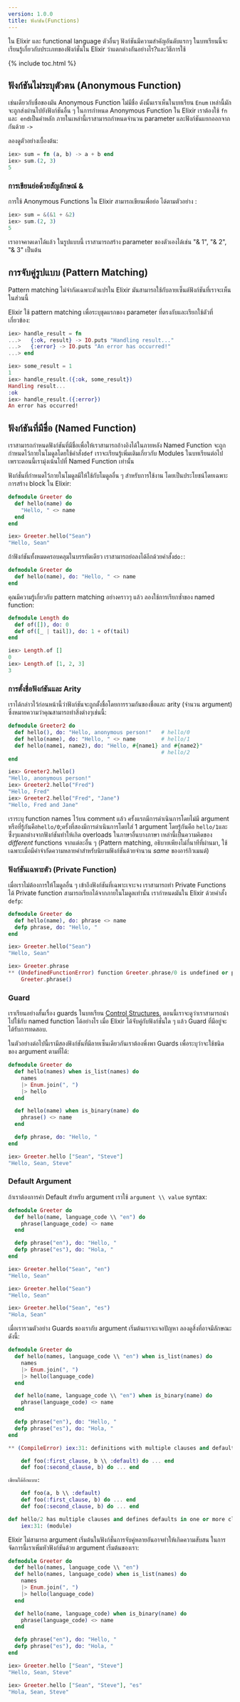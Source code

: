 ```yaml
---
version: 1.0.0
title: ฟังก์ชัน(Functions)
---
```


ใน Elixir และ functional language ตัวอื่นๆ ฟังก์ชันมีความสำคัญอันดับแรกๆ ในบทเรียนนี้จะเรียนรู้เกี่ยวกับประเภทของฟังก์ชั่นใน Elixir ว่าแตกต่างกันอย่างไร?และวิธีการใช้


{% include toc.html %}

## ฟังก์ชันไม่ระบุตัวตน (Anonymous Function)

เช่นเดียวกับชื่อของมัน Anonymous Function ไม่มีชื่อ ดังนั้นเราเห็นในบทเรียน `Enum` เหล่านี้มักจะถูกส่งผ่านไปยังฟังก์ชันอื่น ๆ  ในการกำหนด Anonymous Function ใน Elixir เราต้องใช้ `fn` และ` end`เป็นคำหลัก ภายในเหล่านี้เราสามารถกำหนดจำนวน parameter และฟังก์ชันแยกออกจากกันด้วย `->`

ลองดูตัวอย่างเบื้องต้น:

```elixir
iex> sum = fn (a, b) -> a + b end
iex> sum.(2, 3)
5
```

### การเขียนย่อด้วยสัญลักษณ์ &

การใช้ Anonymous Functions ใน Elixir สามารถเขียนเพื่อย่อ ได้ตามตัวอย่าง :

```elixir
iex> sum = &(&1 + &2)
iex> sum.(2, 3)
5
```

เราอาจคาดเดาได้แล้ว ในรูปแบบนี้ เราสามารถสร้าง parameter ของตัวเองได้เช่น "& 1", "& 2", "& 3" เป็นต้น

## การจับคู่รูปแบบ (Pattern Matching)

Pattern matching ไม่จำกัดเฉพาะตัวแปรใน Elixir มันสามารถใช้กับลายเซ็นต์ฟังก์ชันที่เราจะเห็นในส่วนนี้

Elixir ใช้ pattern matching เพื่อระบุชุดแรกของ parameter ที่ตรงกับและเรียกใช้ตัวที่เกี่ยวข้อง:

```elixir
iex> handle_result = fn
...>   {:ok, result} -> IO.puts "Handling result..."
...>   {:error} -> IO.puts "An error has occurred!"
...> end

iex> some_result = 1
1
iex> handle_result.({:ok, some_result})
Handling result...
:ok
iex> handle_result.({:error})
An error has occurred!
```

## ฟังก์ชันที่มีชื่อ (Named Function)

เราสามารถกำหนดฟังก์ชันที่มีชื่อเพื่อให้เราสามารถอ้างอิงได้ในภายหลัง Named Function จะถูกกำหนดไว้ภายในโมดูลโดยใช้คำสั่ง`def` เราจะเรียนรู้เพิ่มเติมเกี่ยวกับ Modules ในบทเรียนต่อไป เพราะตอนนี้เรามุ่งเน้นไปที่ Named Function เท่านั้น

ฟังก์ชั่นที่กำหนดไว้ภายในโมดูลมีให้ใช้กับโมดูลอื่น ๆ สำหรับการใช้งาน  โดยเป็นประโยชน์โดยเฉพาะการสร้าง block ใน Elixir:

```elixir
defmodule Greeter do
  def hello(name) do
    "Hello, " <> name
  end
end

iex> Greeter.hello("Sean")
"Hello, Sean"
```
 ถ้าฟังก์ชันทั้งหมดครอบคลุมในบรรทัดเดียว เราสามารถย่อลงได้อีกด้วยคำสั้ง`do:`:

```elixir
defmodule Greeter do
  def hello(name), do: "Hello, " <> name
end
```

คุณมีความรู้เกี่ยวกับ pattern matching อย่างคราวๆ แล้ว ลองใช้การเรียกซ้ำของ named function:

```elixir
defmodule Length do
  def of([]), do: 0
  def of([_ | tail]), do: 1 + of(tail)
end

iex> Length.of []
0
iex> Length.of [1, 2, 3]
3
```

### การตั้งชื่อฟังก์ชันและ Arity

เราได้กล่าวไว้ก่อนหน้านี้ว่าฟังก์ชันจะถูกตั้งชื่อโดยการรวมกันของชื่อและ arity (จำนวน argument) ซึ่งหมายความว่าคุณสามารถทำสิ่งต่างๆเช่นนี้:

```elixir
defmodule Greeter2 do
  def hello(), do: "Hello, anonymous person!"   # hello/0
  def hello(name), do: "Hello, " <> name        # hello/1
  def hello(name1, name2), do: "Hello, #{name1} and #{name2}"
                                                # hello/2
end

iex> Greeter2.hello()
"Hello, anonymous person!"
iex> Greeter2.hello("Fred")
"Hello, Fred"
iex> Greeter2.hello("Fred", "Jane")
"Hello, Fred and Jane"
```

เราระบุ function names ไว้บน comment แล้ว ครั้งแรกมีการดำเนินการโดยไม่มี argument หรือที่รู้กันคือ`hello/0`;ครั้งที่สองมีการดำเนินการโดยใส่ 1 argument โดยรู้กันคือ `hello/1`และซึ่่งๆแตกต่างจากฟังก์ชันทำให้เกิด overloads ในภาษาอื่นบางภาษา เหล่านี้เป็นความคิดของ _different_ functions จากแต่ละอื่น ๆ (Pattern matching, อธิบายเพียงไม่กี่นาทีที่ผ่านมา, ใช้เฉพาะเมื่อมีคำจำกัดความหลายคำสำหรับนิยามฟังก์ชันด้วยจำนวน _same_ ของอาร์กิวเมนต์)

### ฟังก์ชันเฉพาะตัว (Private Function)

เมื่อเราไม่ต้องการให้โมดูลอื่น ๆ เข้าถึงฟังก์ชันที่เฉพาะเจาะจง เราสามารถทำ Private Functions ได้  Private function สามารถเรียกได้จากภายในโมดูลเท่านั้น เรากำหนดมันใน Elixir ด้วยคำสั้ง `defp`:

```elixir
defmodule Greeter do
  def hello(name), do: phrase <> name
  defp phrase, do: "Hello, "
end

iex> Greeter.hello("Sean")
"Hello, Sean"

iex> Greeter.phrase
** (UndefinedFunctionError) function Greeter.phrase/0 is undefined or private
    Greeter.phrase()
```

### Guard

เราเรียนอย่างสั้นเรื่อง guards ในบทเรียน [Control Structures](../control-structures), ตอนนี้เราจะดูว่าเราสามารถนำไปใช้กับ named function ได้อย่างไร เมื่อ Elixir ได้จับคู่กับฟังก์ชั่นใด ๆ แล้ว Guard ที่มีอยู่จะได้รับการทดสอบ.

ในตัวอย่างต่อไปนี้เรามีสองฟังก์ชันที่มีลายเซ็นเดียวกันเราต้องพึ่งพา Guards เพื่อระบุว่าจะใช้ชนิดของ argument ตามที่ได้:

```elixir
defmodule Greeter do
  def hello(names) when is_list(names) do
    names
    |> Enum.join(", ")
    |> hello
  end

  def hello(name) when is_binary(name) do
    phrase() <> name
  end

  defp phrase, do: "Hello, "
end

iex> Greeter.hello ["Sean", "Steve"]
"Hello, Sean, Steve"
```

### Default Argument

ถ้าเราต้องการค่า Default สำหรับ argument เราใช้ `argument \\ value` syntax:

```elixir
defmodule Greeter do
  def hello(name, language_code \\ "en") do
    phrase(language_code) <> name
  end

  defp phrase("en"), do: "Hello, "
  defp phrase("es"), do: "Hola, "
end

iex> Greeter.hello("Sean", "en")
"Hello, Sean"

iex> Greeter.hello("Sean")
"Hello, Sean"

iex> Greeter.hello("Sean", "es")
"Hola, Sean"
```

เมื่อเรารวมตัวอย่าง Guards ของเรากับ argument เริ่มต้นเราจะเจอปัญหา ลองดูสิ่งที่อาจมีลักษณะดังนี้:

```elixir
defmodule Greeter do
  def hello(names, language_code \\ "en") when is_list(names) do
    names
    |> Enum.join(", ")
    |> hello(language_code)
  end

  def hello(name, language_code \\ "en") when is_binary(name) do
    phrase(language_code) <> name
  end

  defp phrase("en"), do: "Hello, "
  defp phrase("es"), do: "Hola, "
end

** (CompileError) iex:31: definitions with multiple clauses and default values require a header. Instead of:

    def foo(:first_clause, b \\ :default) do ... end
    def foo(:second_clause, b) do ... end

เขียนได้อีกแบบ:

    def foo(a, b \\ :default)
    def foo(:first_clause, b) do ... end
    def foo(:second_clause, b) do ... end

def hello/2 has multiple clauses and defines defaults in one or more clauses
    iex:31: (module)
```

Elixir ไม่สามารถ argument เริ่มต้นในฟังก์ชั่นการจับคู่หลายอันอาจทำให้เกิดความสับสน ในการจัดการนี้เราเพิ่มหัวฟังก์ชันด้วย argument เริ่มต้นของเรา:

```elixir
defmodule Greeter do
  def hello(names, language_code \\ "en")
  def hello(names, language_code) when is_list(names) do
    names
    |> Enum.join(", ")
    |> hello(language_code)
  end

  def hello(name, language_code) when is_binary(name) do
    phrase(language_code) <> name
  end

  defp phrase("en"), do: "Hello, "
  defp phrase("es"), do: "Hola, "
end

iex> Greeter.hello ["Sean", "Steve"]
"Hello, Sean, Steve"

iex> Greeter.hello ["Sean", "Steve"], "es"
"Hola, Sean, Steve"
```
